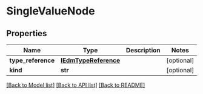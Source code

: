# SingleValueNode

## Properties
Name | Type | Description | Notes
------------ | ------------- | ------------- | -------------
**type_reference** | [**IEdmTypeReference**](IEdmTypeReference.md) |  | [optional] 
**kind** | **str** |  | [optional] 

[[Back to Model list]](../README.md#documentation-for-models) [[Back to API list]](../README.md#documentation-for-api-endpoints) [[Back to README]](../README.md)


